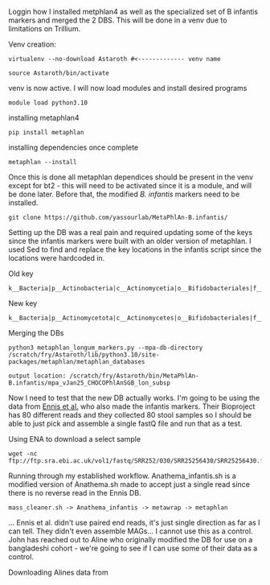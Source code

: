 Loggin how I installed metphlan4 as well as the specialized set of B infantis markers and merged the 2 DBS. This will be done in a venv due to limitations on Trillium. 

Venv creation: 
```
virtualenv --no-download Astaroth #<------------- venv name 

source Astaroth/bin/activate 
```
venv is now active. I will now load modules and install desired programs 

```
module load python3.10
```
installing metaphlan4 
```
pip install metaphlan
```
installing dependencies once complete 
```
metaphlan --install
```
Once this is done all metaphlan dependices should be present in the venv except for bt2 - this will need to be activated since it is a module, and will be done later. 
Before that, the modified *B. infantis* markers need to be installed. 

```
git clone https://github.com/yassourlab/MetaPhlAn-B.infantis/
```

Setting up the DB was a real pain and required updating some of the keys since the infantis markers were built with an older version of metaphlan. I used Sed to find and replace the key locations in the infantis script since the locations were hardcoded in. 

Old key
```
k__Bacteria|p__Actinobacteria|c__Actinomycetia|o__Bifidobacteriales|f__Bifidobacteriaceae|g__Bifidobacterium|s__Bifidobacterium_longum|t__SGB17248
```
New key
```
k__Bacteria|p__Actinomycetota|c__Actinomycetes|o__Bifidobacteriales|f__Bifidobacteriaceae|g__Bifidobacterium|s__Bifidobacterium_longum|t__SGB17248
```
Merging the DBs
```
python3 metaphlan_longum_markers.py --mpa-db-directory /scratch/fry/Astaroth/lib/python3.10/site-packages/metaphlan/metaphlan_databases

output location: /scratch/fry/Astaroth/bin/MetaPhlAn-B.infantis/mpa_vJan25_CHOCOPhlAnSGB_lon_subsp
```

Now I need to test that the new DB actually works. I'm going to be using the data from [Ennis et al.](https://www.nature.com/articles/s41467-024-45209-y) who also made the infantis markers. Their Bioproject has 80 different reads and they collected 80 stool samples so I should be able to just pick and assemble a single fastQ file and run that as a test. 

Using ENA to download a select sample 
```
wget -nc ftp://ftp.sra.ebi.ac.uk/vol1/fastq/SRR252/030/SRR25256430/SRR25256430.fastq.gz
```

Running through my established workflow. Anathema_infantis.sh is a modified version of Anathema.sh made to accept just a single read since there is no reverse read in the Ennis DB. 

```
mass_cleaner.sh -> Anathema_infantis -> metawrap -> metaphlan
```

... Ennis et al. didn't use paired end reads, it's just single direction as far as I can tell. They didn't even assemble MAGs... I cannot use this as a control. John has reached out to Aline who originally modified the DB for use on a bangladeshi cohort - we're going to see if I can use some of their data as a control. 

Downloading Alines data from 



